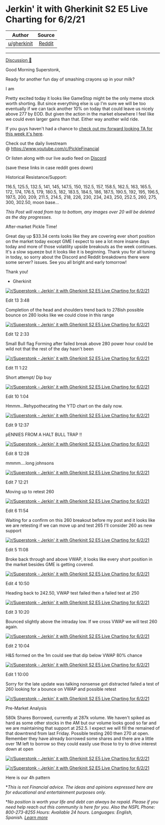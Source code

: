 Jerkin' it with Gherkinit S2 E5 Live Charting for 6/2/21
========================================================

| Author       | Source       | 
| :-------------: |:-------------:|
|  [u/gherkinit](https://www.reddit.com/user/gherkinit/) | [Reddit](https://www.reddit.com/r/Superstonk/comments/nql31n/jerkin_it_with_gherkinit_s2_e5_live_charting_for/) | 

---


[Discussion 🦍](https://www.reddit.com/r/Superstonk/search?q=flair_name%3A%22Discussion%20%F0%9F%A6%8D%22&restrict_sr=1)

Good Morning Superstonk,

Ready for another fun day of smashing crayons up in your milk?

I am

Pretty excited today it looks like GameStop might be the only meme stock worth shorting. But since everything else is up I'm sure we will be too eventually if we can tack another 10% on today that could leave us nicely above 277 by EOD. But given the action in the market elsewhere I feel like we could even larger gains than that. Either way another wild ride.

If you guys haven't had a chance to [check out my forward looking TA for this week it's here](https://www.reddit.com/r/Superstonk/comments/npfa6w/jerkin_it_with_gherkinit_foward_looking_ta_for/).

Check out the daily livestream @ <https://www.youtube.com/c/PickleFinancial>

Or listen along with our live audio feed on [Discord](https://discord.gg/HbqnUVsSrH)

(save these links in case reddit goes down)

Historical Resistance/Support:

116.5, 125.5, 132.5, 141, 145, 147.5, 150, 152.5, 157, 158.5, 162.5, 163, 165.5, 172, 174, 176.5, 179, 180.5, 182, 183.5, 184.5, 186, 187.5, 190.5, 192, 195, 196.5, 197.5, 200, 209, 211.5, 214.5, 218, 226, 230, 234, 243, 250, 252.5, 260, 275, 300, 302.50, moon base...

*This Post will read from top to bottom, any images over 20 will be deleted as the day progresses.*

After-market Pickle Time!

Great day up $33.34 cents looks like they are covering ever short position on the market today except GME I expect to see a lot more insane days today and more of those volatility upside breakouts as the week continues. It's a slow squeeze but it looks like it is beginning. Thank you for all tuning in today, so sorry about the Discord and Reddit breakdowns there were some server? issues. See you all bright and early tomorrow!

Thank you!

- Gherkinit

[![r/Superstonk - Jerkin' it with Gherkinit S2 E5 Live Charting for 6/2/21](https://preview.redd.it/vjcpcdlyrw271.png?width=730&format=png&auto=webp&s=1f50c25c747f7554423664ff8fd4b7ba002f5e81)](https://preview.redd.it/vjcpcdlyrw271.png?width=730&format=png&auto=webp&s=1f50c25c747f7554423664ff8fd4b7ba002f5e81)

Edit 13 3:48

Completion of the head and shoulders trend back to 278ish possible bounce on 280 looks like we could close in this range

[![r/Superstonk - Jerkin' it with Gherkinit S2 E5 Live Charting for 6/2/21](https://preview.redd.it/63isy1glpw271.png?width=1585&format=png&auto=webp&s=155ccb977e7aba946ca8cce4852a82699607bd24)](https://preview.redd.it/63isy1glpw271.png?width=1585&format=png&auto=webp&s=155ccb977e7aba946ca8cce4852a82699607bd24)

Edit 12 2:33

Small Bull flag Forming after failed break above 280 power hour could be wild not that the rest of the day hasn't been

[![r/Superstonk - Jerkin' it with Gherkinit S2 E5 Live Charting for 6/2/21](https://preview.redd.it/tu2259iccw271.png?width=1603&format=png&auto=webp&s=fc973e48e2df7dc808b2d8d0227f53a47d732c49)](https://preview.redd.it/tu2259iccw271.png?width=1603&format=png&auto=webp&s=fc973e48e2df7dc808b2d8d0227f53a47d732c49)

Edit 11 1:22

Short attempt/ Dip buy

[![r/Superstonk - Jerkin' it with Gherkinit S2 E5 Live Charting for 6/2/21](https://preview.redd.it/fmxuyb5pzv271.png?width=1517&format=png&auto=webp&s=cddc6e0e0fa0cab8c40d59d43cce50791d7214f1)](https://preview.redd.it/fmxuyb5pzv271.png?width=1517&format=png&auto=webp&s=cddc6e0e0fa0cab8c40d59d43cce50791d7214f1)

Edit 10 1:04

Hmmm...Rehypothecating the YTD chart on the daily now.

[![r/Superstonk - Jerkin' it with Gherkinit S2 E5 Live Charting for 6/2/21](https://preview.redd.it/1yg7vc9fwv271.png?width=1611&format=png&auto=webp&s=7f3ebce8bc058a6a36fa61e985c6eec7a5aa9f94)](https://preview.redd.it/1yg7vc9fwv271.png?width=1611&format=png&auto=webp&s=7f3ebce8bc058a6a36fa61e985c6eec7a5aa9f94)

Edit 9 12:37

pENNIES FROM A HALT BULL TRAP !!

[![r/Superstonk - Jerkin' it with Gherkinit S2 E5 Live Charting for 6/2/21](https://preview.redd.it/5bhgqn2irv271.png?width=1449&format=png&auto=webp&s=48d5a5d666eaac04a97d7507e9fc82d15225d69d)](https://preview.redd.it/5bhgqn2irv271.png?width=1449&format=png&auto=webp&s=48d5a5d666eaac04a97d7507e9fc82d15225d69d)

Edit 8 12:28

mmmm....long johnsons

[![r/Superstonk - Jerkin' it with Gherkinit S2 E5 Live Charting for 6/2/21](https://preview.redd.it/6vou8rxvpv271.png?width=1380&format=png&auto=webp&s=aee2cd25b9e8254b82077b25fe6596da8ef2981a)](https://preview.redd.it/6vou8rxvpv271.png?width=1380&format=png&auto=webp&s=aee2cd25b9e8254b82077b25fe6596da8ef2981a)

Edit 7 12:21

Moving up to retest 260

[![r/Superstonk - Jerkin' it with Gherkinit S2 E5 Live Charting for 6/2/21](https://preview.redd.it/zjm1l67nov271.png?width=1602&format=png&auto=webp&s=efb28ef5d09c5f62c7e5d1711dd61832d62b3ade)](https://preview.redd.it/zjm1l67nov271.png?width=1602&format=png&auto=webp&s=efb28ef5d09c5f62c7e5d1711dd61832d62b3ade)

Edit 6 11:54

Waiting for a confirm on this 260 breakout before my post and it looks like we are retesting if we can move up and test 265 I'll consider 260 as new support

[![r/Superstonk - Jerkin' it with Gherkinit S2 E5 Live Charting for 6/2/21](https://preview.redd.it/ay9g1ca2kv271.png?width=1566&format=png&auto=webp&s=03c534b8a3345df48bf66b5752cf702151d1f8cd)](https://preview.redd.it/ay9g1ca2kv271.png?width=1566&format=png&auto=webp&s=03c534b8a3345df48bf66b5752cf702151d1f8cd)

Edit 5 11:08

Broke back through and above VWAP, it looks like every short position in the market besides GME is getting covered.

[![r/Superstonk - Jerkin' it with Gherkinit S2 E5 Live Charting for 6/2/21](https://preview.redd.it/8vwsrr7sbv271.png?width=1575&format=png&auto=webp&s=a6b981f56d53f2e4f677bb436ba58b8c224afd7c)](https://preview.redd.it/8vwsrr7sbv271.png?width=1575&format=png&auto=webp&s=a6b981f56d53f2e4f677bb436ba58b8c224afd7c)

Edit 4 10:50

Heading back to 242.50, VWAP test failed then a failed test at 250

[![r/Superstonk - Jerkin' it with Gherkinit S2 E5 Live Charting for 6/2/21](https://preview.redd.it/i32solb98v271.png?width=1594&format=png&auto=webp&s=0d35fdcf84fc76fc8b6a587fbd17a6beb68bdd3c)](https://preview.redd.it/i32solb98v271.png?width=1594&format=png&auto=webp&s=0d35fdcf84fc76fc8b6a587fbd17a6beb68bdd3c)

Edit 3 10:20

Bounced slightly above the intraday low. If we cross VWAP we will test 260 again.

[![r/Superstonk - Jerkin' it with Gherkinit S2 E5 Live Charting for 6/2/21](https://preview.redd.it/hpfn8gjz2v271.png?width=1596&format=png&auto=webp&s=0cea6f1a819b88a1a4c95e8b642e8c28821147d7)](https://preview.redd.it/hpfn8gjz2v271.png?width=1596&format=png&auto=webp&s=0cea6f1a819b88a1a4c95e8b642e8c28821147d7)

Edit 2 10:04

H&S formed on the 1m could see that dip below VWAP 80% chance

[![r/Superstonk - Jerkin' it with Gherkinit S2 E5 Live Charting for 6/2/21](https://preview.redd.it/2ri6hlld0v271.png?width=1343&format=png&auto=webp&s=6c79511f13c3795dfab662a544e303f4a84f2d15)](https://preview.redd.it/2ri6hlld0v271.png?width=1343&format=png&auto=webp&s=6c79511f13c3795dfab662a544e303f4a84f2d15)

Edit 1 10:00

Sorry for the late update was talking nonsense got distracted failed a test of 260 looking for a bounce on VWAP and possible retest

[![r/Superstonk - Jerkin' it with Gherkinit S2 E5 Live Charting for 6/2/21](https://preview.redd.it/arkhxac6zu271.png?width=1134&format=png&auto=webp&s=d9cb29e808282b46af1d2a7c3bd95de9e96a09ed)](https://preview.redd.it/arkhxac6zu271.png?width=1134&format=png&auto=webp&s=d9cb29e808282b46af1d2a7c3bd95de9e96a09ed)

Pre-Market Analysis

580k Shares Borrowed, currently at 287k volume. We haven't spiked as hard as some other stocks in the AM but our volume looks good so far and we are maintaining that support at 252.5. I expect we will fill the remained of that downtrend from last Friday. Possible testing 260 then 270 at open. Remember they have already borrowed some shares and there are a little over 1M left to borrow so they could easily use those to try to drive interest down at open

[![r/Superstonk - Jerkin' it with Gherkinit S2 E5 Live Charting for 6/2/21](https://preview.redd.it/382knersmu271.png?width=1596&format=png&auto=webp&s=32899e194c983f4a6511e6c994decbf24d1a89fb)](https://preview.redd.it/382knersmu271.png?width=1596&format=png&auto=webp&s=32899e194c983f4a6511e6c994decbf24d1a89fb)

[![r/Superstonk - Jerkin' it with Gherkinit S2 E5 Live Charting for 6/2/21](https://preview.redd.it/4h01tz87nu271.png?width=1599&format=png&auto=webp&s=91419b3ed36a31fdb9aebb8429d0e9aeeeea60c9)](https://preview.redd.it/4h01tz87nu271.png?width=1599&format=png&auto=webp&s=91419b3ed36a31fdb9aebb8429d0e9aeeeea60c9)

Here is our 4h pattern

**This is not Financial advice. The ideas and opinions expressed here are for educational and entertainment purposes only.*

**No position is worth your life and debt can always be repaid. Please if you need help reach out this community is here for you. Also the NSPL Phone: 800-273-8255 Hours: Available 24 hours. Languages: English, Spanish.* [*Learn more*](https://suicidepreventionlifeline.org/)
